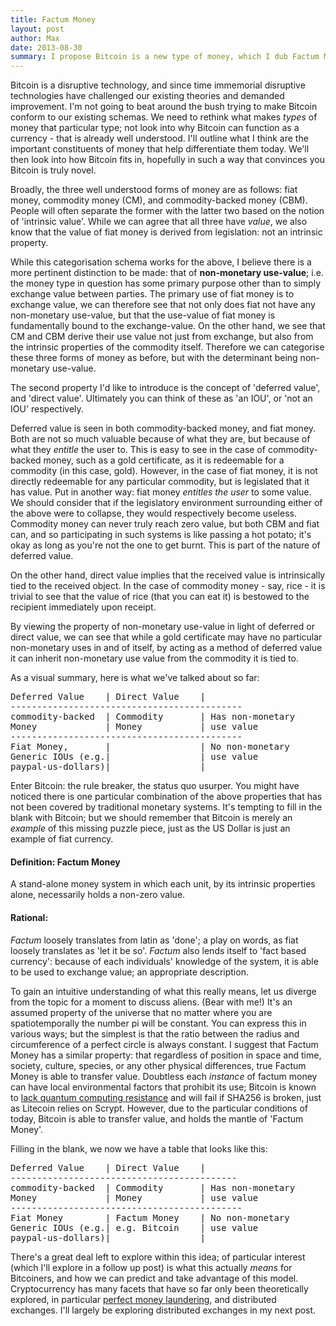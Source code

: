 ```yaml
---
title: Factum Money
layout: post
author: Max
date: 2013-08-30
summary: I propose Bitcoin is a new type of money, which I dub Factum Money.
---
```


Bitcoin is a disruptive technology, and since time immemorial disruptive technologies have challenged our existing theories and demanded improvement. I'm not going to beat around the bush trying to make Bitcoin conform to our existing schemas. We need to rethink what makes *types* of money that particular type; not look into why Bitcoin can function as a currency - that is already well understood. I'll outline what I think are the important constituents of money that help differentiate them today. We'll then look into how Bitcoin fits in, hopefully in such a way that convinces you Bitcoin is truly novel.

Broadly, the three well understood forms of money are as follows: fiat money, commodity money (CM), and commodity-backed money (CBM). People will often separate the former with the latter two based on the notion of 'intrinsic value'. While we can agree that all three have *value*, we also know that the value of fiat money is derived from legislation: not an intrinsic property.

While this categorisation schema works for the above, I believe there is a more pertinent distinction to be made: that of **non-monetary use-value**; i.e. the money type in question has some primary purpose other than to simply exchange value between parties. The primary use of fiat money is to exchange value, we can therefore see that not only does fiat not have any non-monetary use-value, but that the use-value of fiat money is fundamentally bound to the exchange-value. On the other hand, we see that CM and CBM derive their use value not just from exchange, but also from the intrinsic properties of the commodity itself. Therefore we can categorise these three forms of money as before, but with the determinant being non-monetary use-value.

The second property I'd like to introduce is the concept of 'deferred value', and 'direct value'. Ultimately you can think of these as 'an IOU', or 'not an IOU' respectively.

Deferred value is seen in both commodity-backed money, and fiat money. Both are not so much valuable because of what they are, but because of what they *entitle* the user to. This is easy to see in the case of commodity-backed money, such as a gold certificate, as it is redeemable for a commodity (in this case, gold). However, in the case of fiat money, it is not directly redeemable for any particular commodity, but is legislated that it has value. Put in another way: fiat money *entitles the user* to some value. We should consider that if the legislatory environment surrounding either of the above were to collapse, they would respectively become useless. Commodity money can never truly reach zero value, but both CBM and fiat can, and so participating in such systems is like passing a hot potato; it's okay as long as you're not the one to get burnt. This is part of the nature of deferred value.

On the other hand, direct value implies that the received value is intrinsically tied to the received object. In the case of commodity money - say, rice - it is trivial to see that the value of rice (that you can eat it) is bestowed to the recipient immediately upon receipt.

By viewing the property of non-monetary use-value in light of deferred or direct value, we can see that while a gold certificate may have no particular non-monetary uses in and of itself, by acting as a method of deferred value it can inherit non-monetary use value from the commodity it is tied to.

As a visual summary, here is what we've talked about so far:

<pre>
Deferred Value    | Direct Value    |
--------------------------------------------
commodity-backed  | Commodity       | Has non-monetary
Money             | Money           | use value
--------------------------------------------
Fiat Money,       |                 | No non-monetary
Generic IOUs (e.g.|                 | use value
paypal-us-dollars)|                 |
</pre>

Enter Bitcoin: the rule breaker, the status quo usurper. You might have noticed there is one particular combination of the above properties that has not been covered by traditional monetary systems. It's tempting to fill in the blank with Bitcoin; but we should remember that Bitcoin is merely an *example* of this missing puzzle piece, just as the US Dollar is just an example of fiat currency.

#### Definition: Factum Money

A stand-alone money system in which each unit, by its intrinsic properties alone, necessarily holds a non-zero value.

#### Rational:
*Factum* loosely translates from latin as 'done'; a play on words, as fiat loosely translates as 'let it be so'.
*Factum* also lends itself to 'fact based currency': because of each individuals' knowledge of the system, it is able to be used to exchange value; an appropriate description.

To gain an intuitive understanding of what this really means, let us diverge from the topic for a moment to discuss aliens. (Bear with me!) It's an assumed property of the universe that no matter where you are spatiotemporally the number pi will be constant. You can express this in various ways; but the simplest is that the ratio between the radius and circumference of a perfect circle is always constant. I suggest that Factum Money has a similar property: that regardless of position in space and time, society, culture, species, or any other physical differences, true Factum Money is able to transfer value. Doubtless each *instance* of factum money can have local environmental factors that prohibit its use; Bitcoin is known to [lack quantum computing resistance](http://bitcoinmagazine.com/bitcoin-is-not-quantum-safe-and-how-we-can-fix/) and will fail if SHA256 is broken, just as Litecoin relies on Scrypt. However, due to the particular conditions of today, Bitcoin is able to transfer value, and holds the mantle of 'Factum Money'.

Filling in the blank, we now we have a table that looks like this:

<pre>
Deferred Value    | Direct Value    |
-------------------------------------------
commodity-backed  | Commodity       | Has non-monetary
Money             | Money           | use value
--------------------------------------------
Fiat Money        | Factum Money    | No non-monetary
Generic IOUs (e.g.| e.g. Bitcoin    | use value
paypal-us-dollars)|                 |
</pre>

There's a great deal left to explore within this idea; of particular interest (which I'll explore in a follow up post) is what this actually *means* for Bitcoiners, and how we can predict and take advantage of this model. Cryptocurrency has many facets that have so far only been theoretically explored, in particular [perfect money laundering](http://zerocoin.org/), and distributed exchanges. I'll largely be exploring distributed exchanges in my next post.
